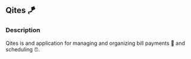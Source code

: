 ## Qites :kite:
### Description

Qites is and application for managing and organizing bill payments :money_with_wings: and scheduling :alarm_clock:.

